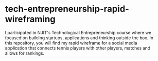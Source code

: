 # tech-entrepreneurship-rapid-wireframing
I participated in NJIT's Technological Entrepreneurship course where we focused on building startups, applications and thinking outside the box. In this repository, you will find my rapid wireframe for a social media application that connects tennis players with other players, matches and allows for rankings. 
